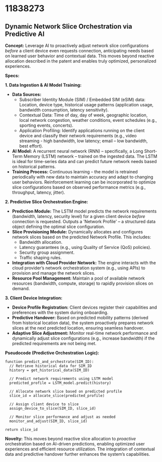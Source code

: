 # 11838273

## Dynamic Network Slice Orchestration via Predictive AI

**Concept:** Leverage AI to proactively adjust network slice configurations *before* a client device even requests connection, anticipating needs based on learned user behavior and contextual data. This moves beyond reactive allocation described in the patent and enables truly optimized, personalized experiences.

**Specs:**

**1. Data Ingestion & AI Model Training:**

*   **Data Sources:**
    *   Subscriber Identity Module (SIM) / Embedded SIM (eSIM) data: Location, device type, historical usage patterns (application usage, bandwidth consumption, latency sensitivity).
    *   Contextual Data: Time of day, day of week, geographic location, local network congestion, weather conditions, event schedules (e.g., sporting events, concerts).
    *   Application Profiling:  Identify applications running on the client device and classify their network requirements (e.g., video streaming - high bandwidth, low latency; email – low bandwidth, best effort).
*   **AI Model:**  A recurrent neural network (RNN) – specifically, a Long Short-Term Memory (LSTM) network – trained on the ingested data. The LSTM is ideal for time-series data and can predict future network needs based on historical patterns.
*   **Training Process:** Continuous learning – the model is retrained periodically with new data to maintain accuracy and adapt to changing user behaviors.  Reinforcement learning can be incorporated to optimize slice configurations based on observed performance metrics (e.g., throughput, latency, jitter).

**2. Predictive Slice Orchestration Engine:**

*   **Prediction Module:** The LSTM model predicts the network requirements (bandwidth, latency, security level) for a given client device *before* connection is requested.  Outputs a 'Network Profile' – a structured data object defining the optimal slice configuration.
*   **Slice Provisioning Module:**  Dynamically allocates and configures network slices based on the predicted Network Profile. This includes:
    *   Bandwidth allocation.
    *   Latency guarantees (e.g., using Quality of Service (QoS) policies).
    *   Security group assignment.
    *   Traffic shaping rules.
*   **Integration with Cloud Provider Network:** The engine interacts with the cloud provider’s network orchestration system (e.g., using APIs) to provision and manage the network slices.
*    **Resource Pool Management:** Maintain a pool of available network resources (bandwidth, compute, storage) to rapidly provision slices on demand.

**3. Client Device Integration:**

*   **Device Profile Registration:**  Client devices register their capabilities and preferences with the system during onboarding.
*   **Predictive Handover:**  Based on predicted mobility patterns (derived from historical location data), the system proactively prepares network slices at the next predicted location, ensuring seamless handover.
*   **Adaptive Slice Adjustment:** Monitor real-time network performance and dynamically adjust slice configurations (e.g., increase bandwidth) if the predicted requirements are not being met.

**Pseudocode (Predictive Orchestration Logic):**

```
function predict_and_orchestrate(SIM_ID):
  // Retrieve historical data for SIM_ID
  history = get_historical_data(SIM_ID)

  // Predict network requirements using LSTM model
  predicted_profile = LSTM_model.predict(history)

  // Allocate network slice based on predicted profile
  slice_id = allocate_slice(predicted_profile)

  // Assign client device to slice
  assign_device_to_slice(SIM_ID, slice_id)

  // Monitor slice performance and adjust as needed
  monitor_and_adjust(SIM_ID, slice_id)

return slice_id
```

**Novelty:** This moves beyond reactive slice allocation to *proactive* orchestration based on AI-driven predictions, enabling optimized user experiences and efficient resource utilization. The integration of contextual data and predictive handover further enhances the system’s capabilities.